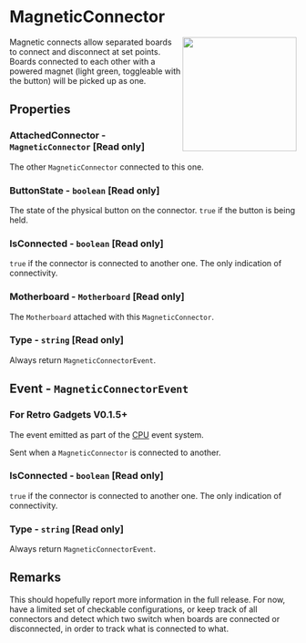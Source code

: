 # MagneticConnector

<img src="https://docs.retrogadgets.game/api/modules/MagneticConnector.png" width="200" align="right">

Magnetic connects allow separated boards to connect and disconnect at set points. Boards connected to each other with a powered magnet (light green, toggleable with the button) will be picked up as one.

## Properties

### AttachedConnector - `MagneticConnector` **[Read only]**
The other `MagneticConnector` connected to this one.

### ButtonState - `boolean` **[Read only]**
The state of the physical button on the connector. `true` if the button is being held.

### IsConnected - `boolean` **[Read only]**
`true` if the connector is connected to another one. The only indication of connectivity.

### Motherboard - `Motherboard` **[Read only]**
The `Motherboard` attached with this `MagneticConnector`.

### Type - `string` **[Read only]**
Always return `MagneticConnectorEvent`.

## Event - `MagneticConnectorEvent`
### For Retro Gadgets V0.1.5+
The event emitted as part of the [CPU](./CPU.md) event system.

Sent when a `MagneticConnector` is connected to another.

### IsConnected - `boolean` **[Read only]**
`true` if the connector is connected to another one. The only indication of connectivity.

### Type - `string` **[Read only]**
Always return `MagneticConnectorEvent`.

## Remarks
This should hopefully report more information in the full release. For now, have a limited set of checkable configurations, or keep track of all connectors and detect which two switch when boards are connected or disconnected, in order to track what is connected to what.
